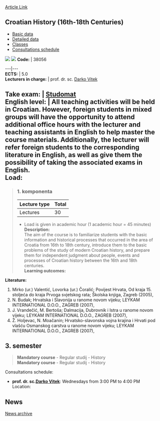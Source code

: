 [Article Link](https://www.fhs.hr/en/course/ch1c)

## Croatian History (16th-18th Centuries)
  * [Basic data](https://www.fhs.hr/en/course/ch1c#v1id-523752_281636_1_0 "Basic data")
  * [Detailed data](https://www.fhs.hr/en/course/ch1c#v1id-523752_281636_1_1 "Detailed data")
  * [Classes](https://www.fhs.hr/en/course/ch1c#v1id-523752_281636_1_2 "Classes")
  * [Consultations schedule](https://www.fhs.hr/en/course/ch1c#v1id-523752_281636_1_3 "Consultations schedule")


[![](https://www.fhs.hr/img/flags/gif/hr.gif)](https://www.fhs.hr/predmet/hp1) [![](https://www.fhs.hr/img/flags/gif/gb.gif)](https://www.fhs.hr/en/course/ch1c)
**Code:** |  38056  
  
---|---  
**ECTS:** |  5.0   
**Lecturers in charge:** |  prof. dr. sc. [Darko Vitek](https://www.fhs.hr/staff/darko.vitek)   
  
**Take exam:** |  [Studomat](http://www.isvu.hr/studomat)  
**English level:** |  All teaching activities will be held in Croatian. However, foreign students in mixed groups will have the opportunity to attend additional office hours with the lecturer and teaching assistants in English to help master the course materials. Additionally, the lecturer will refer foreign students to the corresponding literature in English, as well as give them the possibility of taking the associated exams in English.   
**Load:**  
---  
> ### 1. komponenta
> | Lecture type | Total  
> ---|---  
> Lectures | 30  
> * Load is given in academic hour (1 academic hour = 45 minutes)   
**Description:**  
> The aim of the course is to familiarize students with the basic information and historical processes that occurred in the area of Croatia from 16th to 18th century, introduce them to the basic problems of the study of modern Croatian history, and prepare them for independent judgment about people, events and processes of Croatian history between the 16th and 18th centuries.  
**Learning outcomes:**  

  
**Literature:**  
  1. Mirko (ur.) Valentić, Lovorka (ur.) Čoralić; Povijest Hrvata, Od kraja 15. stoljeća do kraja Prvoga svjetskog rata; Školska knjiga, Zagreb (2005), 
  2. N. Budak; Hrvatska i Slavonija u ranome novom vijeku; LEYKAM INTERNATIONAL D.O.O., ZAGREB (2007), 
  3. J. Vrandečić, M. Bertoša; Dalmacija, Dubrovnik i Istra u ranome novom vijeku; LEYKAM INTERNATIONAL D.O.O., ZAGREB (2007), 
  4. Ž. Holjevac, N. Moačanin; Hrvatsko-slavonska vojna krajina i Hrvati pod vlašću Osmanskog carstva u ranome novom vijeku; LEYKAM INTERNATIONAL D.O.O., ZAGREB (2007), 

  
**3. semester**  
---  
> **Mandatory course** - Regular studij - History  
>  **Mandatory course** - Regular studij - History  
>   
Consultations schedule: 
  * **prof. dr. sc.[Darko Vitek](https://www.fhs.hr/staff/darko.vitek)**: 
Wednesdays from 3:00 PM to 4:00 PM
Location: 


## News
[News archive](https://www.fhs.hr/en/course/ch1c?@=20q2h#news_85448 "News archive")
